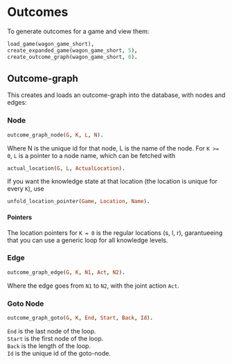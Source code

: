 # Outcomes
To generate outcomes for a game and view them: 

```prolog
load_game(wagon_game_short),
create_expanded_game(wagon_game_short, 5),
create_outcome_graph(wagon_game_short, 0).
```
## Outcome-graph
This creates and loads an outcome-graph into the database, with nodes and edges:

### Node
```prolog
outcome_graph_node(G, K, L, N).
```
Where N is the unique id for that node, L is the name of the node. For `K >= 0`, `L` is a pointer to a node name, which can be fetched with 
```prolog
actual_location(G, L, ActualLocation).
```
If you want the knowledge state at that location (the location is unique for every `K`), use 
```prolog 
unfold_location_pointer(Game, Location, Name).
```
#### Pointers
The location pointers for `K = 0` is the regular locations (s, l, r), garantueeing that you can use a generic loop for all knowledge levels. 
### Edge

```prolog
outcome_graph_edge(G, K, N1, Act, N2).
```

Where the edge goes from `N1` to `N2`, with the joint action `Act`.

### Goto Node

```prolog
outcome_graph_goto(G, K, End, Start, Back, Id).
```
`End` is the last node of the loop.\
`Start` is the first node of the loop.\
`Back` is the length of the loop. \
`Id` is the unique id of the goto-node.